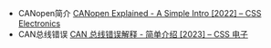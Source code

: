 - CANopen简介
  [CANopen Explained - A Simple Intro [2022] – CSS Electronics](https://www.csselectronics.com/pages/canopen-tutorial-simple-intro)
- CAN总线错误
  [CAN 总线错误解释 - 简单介绍 [2023] – CSS 电子](https://www.csselectronics.com/pages/can-bus-errors-intro-tutorial)
